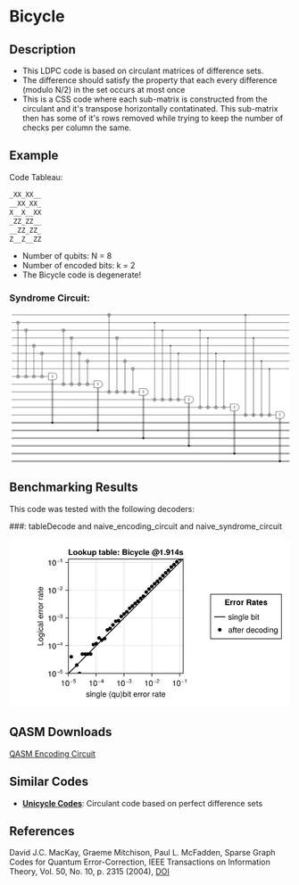 # Bicycle

## Description
 - This LDPC code is based on circulant matrices of difference sets.
 - The difference should satisfy the property that each every difference (modulo N/2) in the set occurs at most once
 - This is a CSS code where each sub-matrix is constructed from the circulant and it's transpose horizontally contatinated. This sub-matrix then has some of it's rows removed while trying to keep the number of checks per column the same.

## Example
Code Tableau:
```
_XX_XX__
__XX_XX_
X__X__XX
_ZZ_ZZ__
__ZZ_ZZ_
Z__Z__ZZ
```
- Number of qubits: N = 8
- Number of encoded bits: k = 2
- The Bicycle code is degenerate!
### Syndrome Circuit:
![Bicycle Syndrome Circuit](images/codeplots/Bicycle-codeplot.png)

## Benchmarking Results

This code was tested with the following decoders:

###: tableDecode and naive_encoding_circuit and naive_syndrome_circuit

![Bicycle tableDecode PP](images\performanceplots\Bicycle-tableDecode.png)

## QASM Downloads
[QASM Encoding Circuit](QASMDownloads\Bicycle-encodingCircuit.qasm)

## Similar Codes 
- **[Unicycle Codes](https://arxiv.org/abs/quant-ph/0304161)**: Circulant code based on perfect difference sets

## References
David J.C. MacKay, Graeme Mitchison, Paul L. McFadden, Sparse Graph Codes for Quantum Error-Correction, IEEE Transactions on Information Theory, Vol. 50, No. 10, p. 2315 (2004), [DOI](https://doi.org/10.1109/TIT.2004.834737)